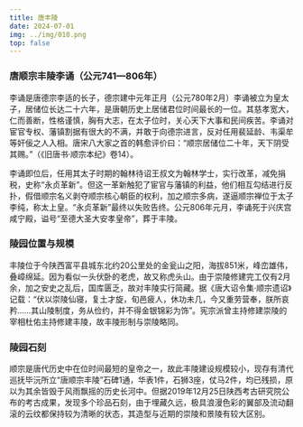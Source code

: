 ```yaml
---
title: 唐丰陵
date: 2024-07-01
img: ../img/010.png
top: false
---
```


### 唐顺宗丰陵李诵（公元741—806年）

李诵是唐德宗李适的长子，德宗建中元年正月（公元780年2月）李诵被立为皇太子，居储位长达二十六年，是唐朝历史上居储君位时间最长的一位。其慈孝宽大，仁而善断，性格谨慎，胸有大志，在太子位时，关心天下大事和民间疾苦。李诵对宦官专权、藩镇割据有很大的不满，并敢于向德宗进言，反对任用裴延龄、韦渠牟等奸佞之人入相。唐宋八大家之首的韩愈评价曰：“顺宗居储位二十年，天下阴受其赐。”（《旧唐书·顺宗本纪》卷14）。

李诵即位后，任用其太子时期的翰林待诏王叔文为翰林学士，实行改革，减免捐税，史称“永贞革新”。但这一革新触犯了宦官与藩镇的利益，他们相互勾结进行反扑，假借顺宗名义剥夺顺宗核心朝臣的权利，加之顺宗多病，遂逼顺宗禅位于太子李纯，称太上皇。“永贞革新”最终以失败告终。公元806年元月，李诵死于兴庆宫咸宁殿，谥号“至德大圣大安孝皇帝”，葬于丰陵。

### 陵园位置与规模

丰陵位于今陕西富平县城东北约20公里处的金瓮山之阳，海拔851米，峰峦雄伟，叠嶂绵延。因为看似一头伏卧的老虎，故又称虎头山。由于崇陵修建完工仅有2月余，加之安史之乱后，国库匮乏，故对丰陵实行简藏。据《唐大诏令集·顺宗遗诏》记载：“伏以崇陵仙寝，复土才旋，旬邑疲人，休功未几，今又重劳营奉，朕所哀矜……其山陵制度，务从俭约，并不得金银锦彩为饰”。宪宗派曾主持修建崇陵的宰相杜佑主持修建丰陵，故丰陵形制与崇陵略同。

### 陵园石刻

顺宗是唐代历史中在位时间最短的皇帝之一，故此丰陵建设规模较小，现存有清代巡抚毕沅所立“唐顺宗丰陵”石碑1通，华表1件，石狮3座，仗马2件，均已残损，原以为其余皆毁于风雨飘摇的历史长河中。但据2019年12月25日陕西考古研究院公布的考古成果，发现多个珍品石刻，由于埋藏久远，极具浪漫色彩的翼部及流动翻滚的云纹都保持较为清晰的状态，其造型与近期的崇陵和景陵有较大区别。